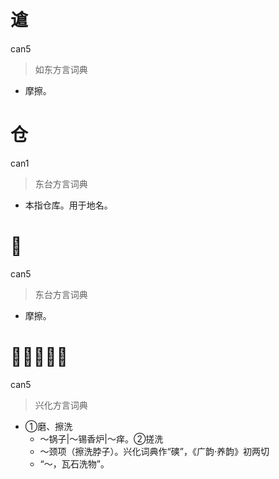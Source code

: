 # 䢢
can5
> 如东方言词典
- 摩擦。

# 仓
can1
> 东台方言词典
- 本指仓库。用于地名。

# 𰧕
can5
> 东台方言词典
- 摩擦。

# 𰧕（石倉）
can5
> 兴化方言词典
- ①磨、擦洗
  - ～锅子|～锡香炉|～痒。②搓洗
  - ～颈项（擦洗脖子）。兴化词典作“磢”，《广韵·养韵》初两切
  - “～，瓦石洗物”。
